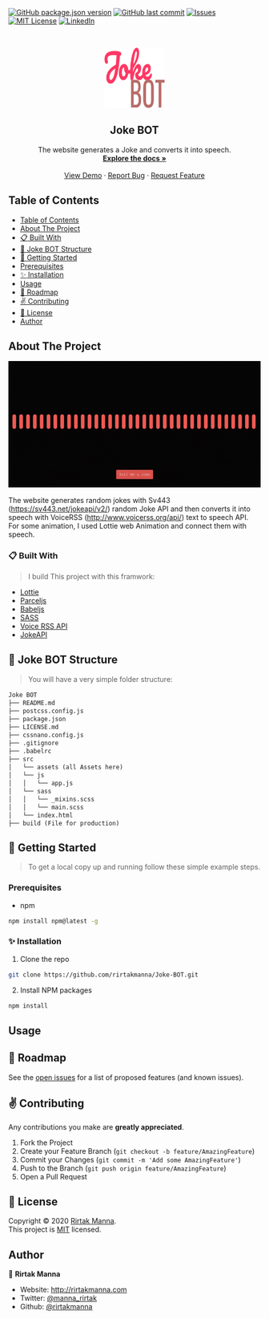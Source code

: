 <!-- All batches -->
[![GitHub package.json version][GitHub-version]]()
[![GitHub last commit][commit]]()
[![Issues][issues-shield]][issues-url]
[![MIT License][license-shield]][license-url]
[![LinkedIn][linkedin-shield]][linkedin-url]

<!-- PROJECT LOGO -->
<br>
<p align="center">
  <a href="https://github.com/rirtakmanna/Joke-BOT">
  <img src="./src/assets/logo.svg" alt="Logo" width="120" height="120">
</a>
<h2 align="center">Joke BOT</h2>
<p align="center">
  The website generates a Joke and converts it into speech.
  <br />
  <a href="https://github.com/rirtakmanna/Joke-BOT/blob/master/README.md"><strong>Explore the docs »</strong></a>
  <br />
  <br />
  <a href="https://joke-BOT.netlify.app" target="_blank">View Demo</a>
  ·
  <a href="https://github.com/rirtakmanna/Joke-BOT/issues">Report Bug</a>
  ·
  <a href="https://github.com/rirtakmanna/Joke-BOT/issues">Request Feature</a>
</p>
</p>

<!-- TABLE OF CONTENTS -->
## Table of Contents

- [Table of Contents](#table-of-contents)
- [About The Project](#about-the-project)
- [:clipboard: Built With](#clipboard-built-with)
- [:open_file_folder: Joke BOT Structure](#open_file_folder-joke-bot-structure)
- [:checkered_flag: Getting Started](#checkered_flag-getting-started)
- [Prerequisites](#prerequisites)
- [:sparkles: Installation](#sparkles-installation)
- [Usage](#usage)
- [:round_pushpin: Roadmap](#round_pushpin-roadmap)
- [:v: Contributing](#v-contributing)
- [:memo: License](#memo-license)
- [Author](#author)

<!-- ABOUT THE PROJECT -->
## About The Project

[![Product Name Screen Shot][product-screenshot]](https://joke-BOT.netlify.app)

The website generates random jokes with Sv443 (https://sv443.net/jokeapi/v2/) random Joke API and then converts it into speech with VoiceRSS (http://www.voicerss.org/api/) text to speech API. For some animation, I used Lottie web Animation and connect them with speech.

### :clipboard: Built With
>I build This project with this framwork:

* [Lottie](http://airbnb.io/lottie)
* [Parceljs](https://parceljs.org/)
* [Babeljs](https://babeljs.io/)
* [SASS](https://sass-lang.com/)
* [Voice RSS API](http://www.voicerss.org/)
* [JokeAPI](https://sv443.net/jokeapi/v2/)
## :open_file_folder: Joke BOT Structure
>You will have a very simple folder structure:

  ```
  Joke BOT
  ├── README.md
  ├── postcss.config.js
  ├── package.json
  ├── LICENSE.md
  ├── cssnano.config.js
  ├── .gitignore
  ├── .babelrc
  ├── src
  │   └── assets (all Assets here)
  │   └── js
  │   │   └── app.js
  │   └── sass
  │   │   └── _mixins.scss
  │   │   └── main.scss
  │   └── index.html
  ├── build (File for production)
  ```


<!-- GETTING STARTED -->
## :checkered_flag: Getting Started
>To get a local copy up and running follow these simple example steps.
### Prerequisites
* npm
```sh
npm install npm@latest -g
```
### :sparkles: Installation
1. Clone the repo
```sh
git clone https://github.com/rirtakmanna/Joke-BOT.git
```
2. Install NPM packages
```sh
npm install
```
<!-- USAGE EXAMPLES -->
## Usage


<!-- ROADMAP -->
## :round_pushpin: Roadmap
See the [open issues](https://github.com/rirtakmanna/Joke-BOT/issues) for a list of proposed features (and known issues).

<!-- CONTRIBUTING -->
## :v: Contributing
Any contributions you make are **greatly appreciated**.

1. Fork the Project
2. Create your Feature Branch (`git checkout -b feature/AmazingFeature`)
3. Commit your Changes (`git commit -m 'Add some AmazingFeature'`)
4. Push to the Branch (`git push origin feature/AmazingFeature`)
5. Open a Pull Request

## :memo: License

Copyright © 2020 [Rirtak Manna](https://github.com/rirtakmanna).<br />
This project is [MIT](https://github.com/rirtakmanna/Joke-BOT/blob/master/LICENSE.md) licensed.

## Author

👤 **Rirtak Manna**

- Website: http://rirtakmanna.com
- Twitter: [@manna_rirtak](https://twitter.com/manna_rirtak)
- Github: [@rirtakmanna](https://github.com/rirtakmanna)

<!-- All links  -->
[GitHub-version]: https://img.shields.io/github/package-json/v/rirtakmanna/Joke-BOT
[commit]: https://img.shields.io/github/last-commit/rirtakmanna/Joke-BOT?color=green
[issues-shield]: https://img.shields.io/github/issues/rirtakmanna/Joke-BOT
[issues-url]: https://github.com/rirtakmanna/Joke-BOT/issues
[license-shield]: https://img.shields.io/badge/license-MIT-red
[license-url]: https://github.com/rirtakmanna/Joke-BOT/blob/master/LICENSE.md
[linkedin-shield]: https://img.shields.io/twitter/follow/manna_rirtak?label=Twitter
[linkedin-url]: https://linkedin.com/in/manna_rirtak
[product-screenshot]: ./src/assets/screenshot.gif

